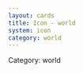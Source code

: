 ```yaml
---
layout: cards
title: Icon - world
system: icon
category: world
---
```

<div class="alert alert-secondary mb-4"><span class="i18n innerHTML-category">Category: </span><span class="i18n innerHTML-cat-world">world</span></div>
